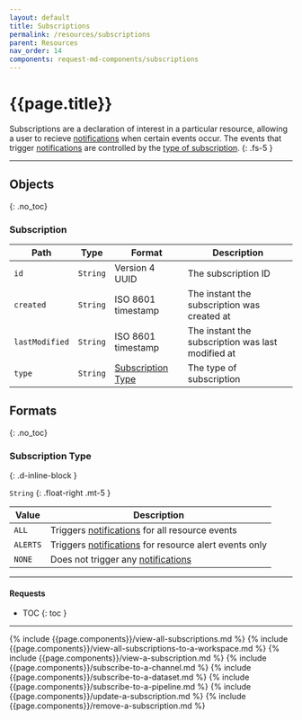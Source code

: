 ```yaml
---
layout: default
title: Subscriptions
permalink: /resources/subscriptions
parent: Resources
nav_order: 14
components: request-md-components/subscriptions
---
```


# {{page.title}}

Subscriptions are a declaration of interest in a particular resource, allowing a user to recieve [notifications]() when certain events occur. The events that trigger [notifications]() are controlled by the [type of subscription](#subscription-type).
{: .fs-5 }

---

## Objects
{: .no_toc}

### Subscription

Path | Type | Format | Description
---- | ---- | ------ | -----------
`id` | `String` | Version 4 UUID | The subscription ID
`created` | `String` | ISO 8601 timestamp | The instant the subscription was created at
`lastModified` | `String` | ISO 8601 timestamp | The instant the subscription was last modified at
`type` | `String` | [Subscription Type](#subscription-type) | The type of subscription

## Formats
{: .no_toc}

### Subscription Type
{: .d-inline-block }

`String`
{: .float-right .mt-5 }

Value | Description
----- | -----------
`ALL` | Triggers [notifications]() for all resource events
`ALERTS` | Triggers [notifications]() for resource alert events only
`NONE` | Does not trigger any [notifications]()

---

#### Requests

- TOC
{: toc }

---

{% include {{page.components}}/view-all-subscriptions.md %}
{% include {{page.components}}/view-all-subscriptions-to-a-workspace.md %}
{% include {{page.components}}/view-a-subscription.md %}
{% include {{page.components}}/subscribe-to-a-channel.md %}
{% include {{page.components}}/subscribe-to-a-dataset.md %}
{% include {{page.components}}/subscribe-to-a-pipeline.md %}
{% include {{page.components}}/update-a-subscription.md %}
{% include {{page.components}}/remove-a-subscription.md %}
